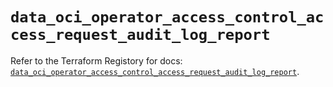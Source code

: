 # `data_oci_operator_access_control_access_request_audit_log_report`

Refer to the Terraform Registory for docs: [`data_oci_operator_access_control_access_request_audit_log_report`](https://registry.terraform.io/providers/oracle/oci/6.18.0/docs/data-sources/operator_access_control_access_request_audit_log_report).
